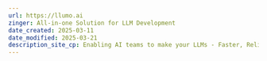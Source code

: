 ```yaml
---
url: https://llumo.ai
zinger: All-in-one Solution for LLM Development
date_created: 2025-03-11
date_modified: 2025-03-21
description_site_cp: Enabling AI teams to make your LLMs - Faster, Reliable, Precise and Cost-Effective
---
```

